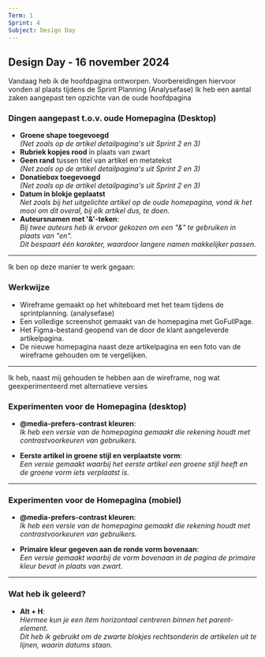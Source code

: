 ```yaml
---
Term: 1  
Sprint: 4  
Subject: Design Day  
---
```


## Design Day - 16 november 2024

Vandaag heb ik de hoofdpagina ontworpen. Voorbereidingen hiervoor vonden al plaats tijdens de Sprint Planning (Analysefase)
Ik heb een aantal zaken aangepast ten opzichte van de oude hoofdpagina
### Dingen aangepast t.o.v. oude Homepagina (Desktop)

- **Groene shape toegevoegd**  
  *(Net zoals op de artikel detailpagina's uit Sprint 2 en 3)*  
- **Rubriek kopjes rood** in plaats van zwart  
- **Geen rand** tussen titel van artikel en metatekst  
  *(Net zoals op de artikel detailpagina's uit Sprint 2 en 3)*  
- **Donatiebox toegevoegd**  
  *(Net zoals op de artikel detailpagina's uit Sprint 2 en 3)*  
- **Datum in blokje geplaatst**  
  *Net zoals bij het uitgelichte artikel op de oude homepagina, vond ik het mooi om dit overal, bij elk artikel dus, te doen.*
- **Auteursnamen met '&'-teken**:  
  *Bij twee auteurs heb ik ervoor gekozen om een "&" te gebruiken in plaats van "en".  
  Dit bespaart één karakter, waardoor langere namen makkelijker passen.*


---
Ik ben op deze manier te werk gegaan:
### Werkwijze

  - Wireframe gemaakt op het whiteboard met het team tijdens de sprintplanning. (analysefase)
  - Een volledige screenshot gemaakt van de homepagina met GoFullPage.  
  - Het Figma-bestand geopend van de door de klant aangeleverde artikelpagina.  
  - De nieuwe homepagina naast deze artikelpagina en een foto van de wireframe gehouden om te vergelijken.  

---
Ik heb, naast mij gehouden te hebben aan de wireframe, nog wat geexperimenteerd met alternatieve versies
### Experimenten voor de Homepagina (desktop)

- **@media-prefers-contrast kleuren**:  
  *Ik heb een versie van de homepagina gemaakt die rekening houdt met contrastvoorkeuren van gebruikers.*

- **Eerste artikel in groene stijl en verplaatste vorm**:  
  *Een versie gemaakt waarbij het eerste artikel een groene stijl heeft en de groene vorm iets verplaatst is.*

---
### Experimenten voor de Homepagina (mobiel)

- **@media-prefers-contrast kleuren**:  
  *Ik heb een versie van de homepagina gemaakt die rekening houdt met contrastvoorkeuren van gebruikers.*

- **Primaire kleur gegeven aan de ronde vorm bovenaan**:  
  *Een versie gemaakt waarbij de vorm bovenaan in de pagina de primaire kleur bevat in plaats van zwart.*

---

### Wat heb ik geleerd?

- **Alt + H**:  
  *Hiermee kun je een item horizontaal centreren binnen het parent-element.  
  Dit heb ik gebruikt om de zwarte blokjes rechtsonderin de artikelen uit te lijnen, waarin datums staan.*
